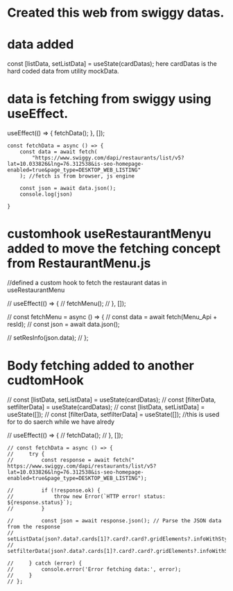 # Created this web from swiggy datas.

# data added
const [listData, setListData] = useState(cardDatas);
here cardDatas is the hard coded data from utility mockData.

# data is fetching from swiggy using useEffect.
useEffect(() => {
        fetchData();
    }, []);

    const fetchData = async () => {
        const data = await fetch(
            "https://www.swiggy.com/dapi/restaurants/list/v5?lat=10.033826&lng=76.312538&is-seo-homepage-enabled=true&page_type=DESKTOP_WEB_LISTING"
        ); //fetch is from browser, js engine

        const json = await data.json();
        console.log(json)

    }


# customhook useRestaurantMenyu added to move the fetching concept from RestaurantMenu.js

  //defined a custom hook to fetch the restaurant datas in useRestaurantMenu

  //   useEffect(() => {
  //     fetchMenu();
  //   }, []);

  //   const fetchMenu = async () => {
  //     const data = await fetch(Menu_Api + resId);
  //     const json = await data.json();

  //     setResInfo(json.data);
  //   };


# Body fetching added to another cudtomHook 
// const [listData, setListData] = useState(cardDatas);
    // const [filterData, setfilterData] = useState(cardDatas); 
    // const [listData, setListData] = useState([]);
    // const [filterData, setfilterData] = useState([]);
    //this is used for to do saerch while we have alredy  

// useEffect(() => {
    //     fetchData();
    // }, []);


    // const fetchData = async () => {
    //     try {
    //         const response = await fetch(" https://www.swiggy.com/dapi/restaurants/list/v5?lat=10.033826&lng=76.312538&is-seo-homepage-enabled=true&page_type=DESKTOP_WEB_LISTING");

    //         if (!response.ok) {
    //             throw new Error(`HTTP error! status: ${response.status}`);
    //         }

    //         const json = await response.json(); // Parse the JSON data from the response
    //         setListData(json?.data?.cards[1]?.card?.card?.gridElements?.infoWithStyle?.restaurants);
    //         setfilterData(json?.data?.cards[1]?.card?.card?.gridElements?.infoWithStyle?.restaurants);

    //     } catch (error) {
    //         console.error('Error fetching data:', error);
    //     }
    // };
